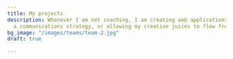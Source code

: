 ```yaml
---
title: My projects
description: Whenever I am not coaching, I am creating web applications, building
  a communications strategy, or allowing my creative juices to flow freely.
bg_image: "/images/teams/team-2.jpg"
draft: true

---
```

